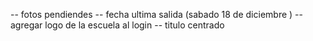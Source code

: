 -- fotos pendiendes 
-- fecha ultima salida (sabado 18 de diciembre )
-- agregar logo de la escuela al login 
-- titulo centrado 